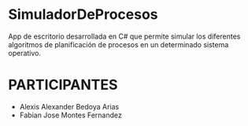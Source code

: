 # SimuladorDeProcesos
App de escritorio desarrollada en C# que permite simular los diferentes algoritmos de planificación de procesos en un determinado sistema operativo.
# PARTICIPANTES 
  - Alexis Alexander Bedoya Arias 
  - Fabian Jose Montes Fernandez 
  
